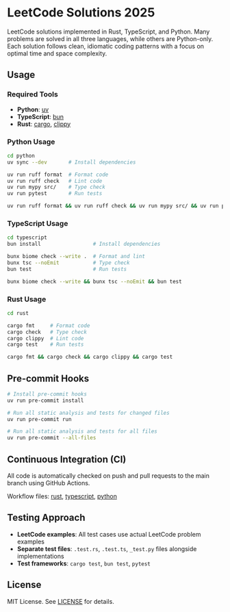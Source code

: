 # LeetCode Solutions 2025

LeetCode solutions implemented in Rust, TypeScript, and Python. Many problems are
solved in all three languages, while others are Python-only. Each solution follows
clean, idiomatic coding patterns with a focus on optimal time and space complexity.

## Usage

### Required Tools

- **Python**: [uv](https://docs.astral.sh/uv/getting-started/installation/)
- **TypeScript**: [bun](https://bun.sh/docs/installation)
- **Rust**: [cargo](https://www.rust-lang.org/tools/install),
  [clippy](https://github.com/rust-lang/rust-clippy)

### Python Usage

```bash
cd python
uv sync --dev       # Install dependencies

uv run ruff format  # Format code
uv run ruff check   # Lint code
uv run mypy src/    # Type check
uv run pytest       # Run tests

uv run ruff format && uv run ruff check && uv run mypy src/ && uv run pytest
```

### TypeScript Usage

```bash
cd typescript
bun install                 # Install dependencies

bunx biome check --write .  # Format and lint
bunx tsc --noEmit           # Type check
bun test                    # Run tests

bunx biome check --write && bunx tsc --noEmit && bun test
```

### Rust Usage

```bash
cd rust

cargo fmt     # Format code
cargo check   # Type check
cargo clippy  # Lint code
cargo test    # Run tests

cargo fmt && cargo check && cargo clippy && cargo test
```

## Pre-commit Hooks

```bash
# Install pre-commit hooks
uv run pre-commit install

# Run all static analysis and tests for changed files
uv run pre-commit run

# Run all static analysis and tests for all files
uv run pre-commit --all-files
```

## Continuous Integration (CI)

All code is automatically checked on push and pull requests to the main branch
using GitHub Actions.

Workflow files: [rust](https://github.com/tlent/leetcode-2025/blob/main/.github/workflows/rust-ci.yml), [typescript](https://github.com/tlent/leetcode-2025/blob/main/.github/workflows/python-ci.yml), [python](https://github.com/tlent/leetcode-2025/blob/main/.github/workflows/typescript-ci.yml)

## Testing Approach

- **LeetCode examples**: All test cases use actual LeetCode problem examples
- **Separate test files**: `.test.rs`, `.test.ts`, `_test.py` files alongside
  implementations
- **Test frameworks**: `cargo test`, `bun test`, `pytest`

## License

MIT License. See
[LICENSE](https://github.com/tlent/leetcode-2025/blob/main/LICENSE) for details.
